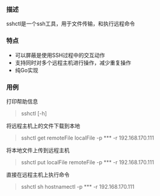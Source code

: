### 描述

sshctl是一个ssh工具，用于文件传输，和执行远程命令

### 特点

+ 可以屏蔽是使用SSH过程中的交互动作
+ 支持同时对多个远程主机进行操作，减少重复操作
+ 纯Go实现

### 用例

打印帮助信息

> sshctl [-h]

将远程主机上的文件下载到本地

> sshctl get remoteFile localFile -p *** -r 192.168.170.111

将本地文件上传到远程主机

> sshctl put localFile remoteFile -p *** -r 192.168.170.111

直接在远程主机上执行命令

>sshctl sh  hostnamectl -p *** -r 192.168.170.111

